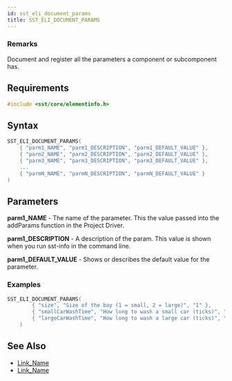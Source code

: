 ```yaml
---
id: sst_eli_document_params
title: SST_ELI_DOCUMENT_PARAMS
---
```


### Remarks

Document and register all the parameters a component or subcomponent has.

## Requirements

```cpp
#include <sst/core/elementinfo.h>
```

## Syntax

```cpp
SST_ELI_DOCUMENT_PARAMS(
    { "parm1_NAME", "parm1_DESCRIPTION", "parm1_DEFAULT_VALUE" },
    { "parm2_NAME", "parm2_DESCRIPTION", "parm2_DEFAULT_VALUE" },
    { "parm3_NAME", "parm3_DESCRIPTION", "parm3_DEFAULT_VALUE" },
    ...
    { "parmN_NAME", "parmN_DESCRIPTION", "parmN_DEFAULT_VALUE" }
)
```

## Parameters

**parm1_NAME** - The name of the parameter. This the value passed into the addParams function in the Project Driver.

**parm1_DESCRIPTION** - A description of the param. This value is shown when you run sst-info in the command line.

**parm1_DEFAULT_VALUE** - Shows or describes the default value for the parameter.

### Examples

```cpp
SST_ELI_DOCUMENT_PARAMS(
		{ "size", "Size of the bay (1 = small, 2 = large)", "1" },
		{ "smallCarWashTime", "How long to wash a small car (ticks)", "3" },
		{ "largeCarWashTime", "How long to wash a large car (ticks)", "5" }
	)
```

## See Also

- [Link_Name](TBA)
- [Link_Name](TBA)